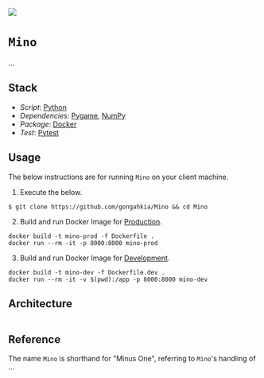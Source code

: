 [![](https://img.shields.io/badge/mino_1.0.0-passing-green)](https://github.com/gongahkia/mino/releases/tag/1.0.0)

# `Mino`

...

## Stack

* *Script*: [Python](https://www.python.org/)
* *Dependencies*: [Pygame](https://www.pygame.org/news), [NumPy](https://numpy.org/)
* *Package*: [Docker](https://www.docker.com/)
* *Test*: [Pytest](https://docs.pytest.org/en/stable/)

## Usage


The below instructions are for running `Mino` on your client machine.

1. Execute the below.

```console
$ git clone https://github.com/gongahkia/Mino && cd Mino
```

2. Build and run Docker Image for [Production](./Dockerfile).

```console
docker build -t mino-prod -f Dockerfile .
docker run --rm -it -p 8000:8000 mino-prod
```

3. Build and run Docker Image for [Development](./Dockerfile.dev).

```console
docker build -t mino-dev -f Dockerfile.dev .
docker run --rm -it -v $(pwd):/app -p 8000:8000 mino-dev
```

## Architecture

```mermaid

```

## Reference

The name `Mino` is shorthand for "Minus One", referring to `Mino`'s handling of ...
